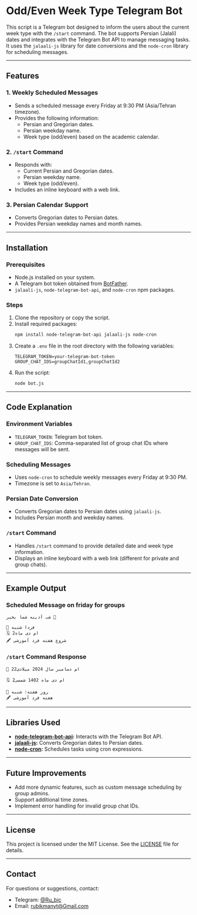 # Odd/Even Week Type Telegram Bot

This script is a Telegram bot designed to inform the users about the current week type with the `/start` command. The bot supports Persian (Jalali) dates and integrates with the Telegram Bot API to manage messaging tasks. It uses the `jalaali-js` library for date conversions and the `node-cron` library for scheduling messages.

---

## Features

### 1. Weekly Scheduled Messages
- Sends a scheduled message every Friday at 9:30 PM (Asia/Tehran timezone).
- Provides the following information:
  - Persian and Gregorian dates.
  - Persian weekday name.
  - Week type (odd/even) based on the academic calendar.

### 2. `/start` Command
- Responds with:
  - Current Persian and Gregorian dates.
  - Persian weekday name.
  - Week type (odd/even).
- Includes an inline keyboard with a web link.

### 3. Persian Calendar Support
- Converts Gregorian dates to Persian dates.
- Provides Persian weekday names and month names.

---

## Installation

### Prerequisites
- Node.js installed on your system.
- A Telegram bot token obtained from [BotFather](https://core.telegram.org/bots#botfather).
- `jalaali-js`, `node-telegram-bot-api`, and `node-cron` npm packages.

### Steps
1. Clone the repository or copy the script.
2. Install required packages:
   ```bash
   npm install node-telegram-bot-api jalaali-js node-cron
   ```
3. Create a `.env` file in the root directory with the following variables:
   ```env
   TELEGRAM_TOKEN=your-telegram-bot-token
   GROUP_CHAT_IDS=groupChatId1,groupChatId2
   ```
4. Run the script:
   ```bash
   node bot.js
   ```

---

## Code Explanation

### Environment Variables
- `TELEGRAM_TOKEN`: Telegram bot token.
- `GROUP_CHAT_IDS`: Comma-separated list of group chat IDs where messages will be sent.

### Scheduling Messages
- Uses `node-cron` to schedule weekly messages every Friday at 9:30 PM.
- Timezone is set to `Asia/Tehran`.

### Persian Date Conversion
- Converts Gregorian dates to Persian dates using `jalaali-js`.
- Includes Persian month and weekday names.

### `/start` Command
- Handles `/start` command to provide detailed date and week type information.
- Displays an inline keyboard with a web link (different for private and group chats).

---

## Example Output

### Scheduled Message on friday for groups
```
شب آدینه شما بخیر 🌙

📅 فردا شنبه
🗓 2ام دی ماه
🖋 شروع هفته فرد آموزشی
```

### `/start` Command Response
```
📅 22ام دسامبر سال 2024 میلادی

🗓 2ام دی ماه 1402 شمسی

📌 روز هفته: شنبه
🖋 هفته فرد آموزشی
```

---

## Libraries Used

- **[node-telegram-bot-api](https://github.com/yagop/node-telegram-bot-api):** Interacts with the Telegram Bot API.
- **[jalaali-js](https://github.com/jalaali/jalaali-js):** Converts Gregorian dates to Persian dates.
- **[node-cron](https://github.com/node-cron/node-cron):** Schedules tasks using cron expressions.

---

## Future Improvements

- Add more dynamic features, such as custom message scheduling by group admins.
- Support additional time zones.
- Implement error handling for invalid group chat IDs.

---

## License

This project is licensed under the MIT License. See the [LICENSE](LICENSE) file for details.

---

## Contact

For questions or suggestions, contact:

- Telegram: [@Ru\_bic](https://t.me/Ru_Bic)
- Email: [rubikmanyt@Gmail.com](mailto\:rubikmanyt@Gmail.com)